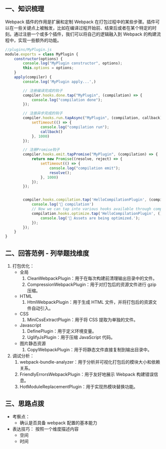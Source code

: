 ## 一、知识梳理

Webpack 插件的作用是扩展和定制 Webpack 在打包过程中的某些步骤。插件可以在一些关键点上被触发，比如在编译过程开始前、结束后或者在某个特定的时刻。通过注册一个或多个插件，我们可以将自己的逻辑融入到 Webpack 的构建流程中，实现一些额外的功能。

```JavaScript
//plugins/MyPlugin.js
module.exports = class MyPlugin {
    constructor(options) {
        console.log("MyPlugin constructor", options);
        this.options = options;
    }
    apply(compiler) {
        console.log('MyPlugin apply...',)

        // 注册编译完成的钩子
        compiler.hooks.done.tap("MyPlugin", (compilation) => {
            console.log("compilation done");
        });

        // 注册异步完成的钩子
        compiler.hooks.run.tapAsync("MyPlugin", (compilation, callback) => {
            setTimeout(() => {
                console.log("compilation run");
                callback()
            }, 1000)
        });

        // 注册Promise钩子
        compiler.hooks.emit.tapPromise("MyPlugin", (compilation) => {
            return new Promise((resolve, reject) => {
                setTimeout(() => {
                    console.log("compilation emit");
                    resolve();
                }, 1000)
            });
        });


        compiler.hooks.compilation.tap('HelloCompilationPlugin', (compilation) => {
            console.log('🚄 compilation')
            // Now we can tap into various hooks available through compilation
            compilation.hooks.optimize.tap('HelloCompilationPlugin', () => {
                console.log('🚗 Assets are being optimized.');
            });
        });
    }
}

```

## 二、回答范例 - 列举题找维度

1. 打包优化：
   - 全局
     1. CleanWebpackPlugin：用于在每次构建前清理输出目录中的文件。
     2. CompressionWebpackPlugin：用于对打包后的资源文件进行 gzip 压缩。
   - HTML
     1. HtmlWebpackPlugin：用于生成 HTML 文件，并将打包后的资源文件自动引入。
   - CSS
     1. MiniCssExtractPlugin：用于将 CSS 提取为单独的文件。
   - Javascript
     1. DefinePlugin：用于定义环境变量。
     2. UglifyJsPlugin：用于压缩 JavaScript 代码。
   - 图片静态资源
     1. CopyWebpackPlugin：用于将静态文件直接复制到输出目录中。
2. 调试分析：
   1. webpack-bundle-analyzer：用于分析并可视化打包后的模块大小和依赖关系。
   2. FriendlyErrorsWebpackPlugin：用于友好地展示 Webpack 构建错误信息。
   3. HotModuleReplacementPlugin：用于实现热模块替换功能。

## 三、思路点拨

- 考察点：
  - 确认是否具备 webpack 配置的基本能力
- 表达技巧： 按照一个维度描述内容
  - 空间
  - 时间
